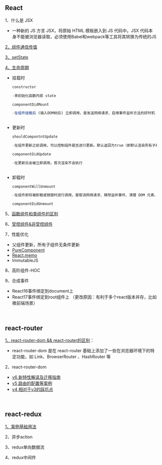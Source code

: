 ## React
1、什么是 JSX 

* 一种新的 JS 方言 JSX，将原始 HTML 模板嵌入到 JS 代码中。JSX 代码本身不能被浏览器读取，必须使用Babel和webpack等工具将其转换为传统的JS

[2、组件通信传值](https://github.com/yang1212/collection-about/issues/6)

[3、setState](https://github.com/yang1212/collection-about/issues/12)

[4、生命周期](https://juejin.cn/post/6914112105964634119)

* 挂载时
  ```js
  constructor
  
  -来初始化函数内部 state
  
  componentDidMount
  
  -在组件挂载后 (插入DOM树后) 立即调用，是发送网络请求、启用事件监听方法的好时机
    
  ```
* 更新时
  ```js
  shouldCompontntUpdate
  
  -在组件更新之前调用，可以控制组件是否进行更新。默认返回为true（即默认渲染所有子组件）
  
  componentDidUpdate
  
  -在更新后会被立即调用，首次渲染不会执行
    
  ```
* 卸载时
  ```js
  componentWillUnmount
  
  -在组件即将被卸载或销毁时进行调用，是取消网络请求、移除监听事件、清理 DOM 元素、清理定时器等操作的好时机
  
  componentDidUnmount
  ```

5、[函数组件和类组件的区别](https://juejin.cn/post/6867028553629138952)

6、[受控组件&非受控组件](https://juejin.cn/post/6858276396968951822#comment)

7、性能优化

* 父组件更新，所有子组件无条件更新
* [PureComponent](https://juejin.cn/post/6844903480369512455)
* [React.memo](https://1349279985.github.io/%E4%BC%98%E5%8C%96React-memo%E6%B8%B2%E6%9F%93%E5%88%A4%E5%88%AB%E6%9C%BA%E5%88%B6%E5%8F%8A%E5%AE%9E%E6%88%98/)
* ImmutableJS

8、高阶组件-HOC

9、合成事件

* React16事件绑定到document上
* React17事件绑定到root组件上 （更改原因：有利于多个react版本并存，比如微前端场景）
<br/>

## react-router
[1、react-router-dom && react-router的区别](https://hexuanzhang.github.io/2018/03/01/react-router/)：

* react-router-dom 是在 react-router 基础上添加了一些在浏览器环境下的特定功能，如 Link、BrowserRouter 、HashRouter 等

2、react-router-dom

* [v6 新特性解读及迁移指南](https://juejin.cn/post/6844904096059621389)
* [v5 路由的配置等案例](https://segmentfault.com/a/1190000020812860)
* [v4 相对于v3的踩坑点](https://juejin.cn/post/6844903640839225358)


<br/>

## react-redux
[1、案例基础用法](https://github.com/yang1212/collection-about/issues/7)

2、异步action

3、redux单向数据流

4、redux中间件

